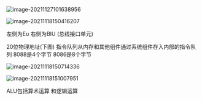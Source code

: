 ![image-20211127101638956](C:\Users\LetengZzz\AppData\Roaming\Typora\typora-user-images\image-20211127101638956.png)

![image-20211118150416207](C:\Users\LetengZzz\AppData\Roaming\Typora\typora-user-images\image-20211118150416207.png)

左侧为Eu 右侧为BIU (总线接口单元)

20位物理地址(下图) 指令队列从内存和其他组件通过系统组件存入内部的指令队列 8088是4个字节 8086是8个字节

![image-20211118150714336](C:\Users\LetengZzz\AppData\Roaming\Typora\typora-user-images\image-20211118150714336.png)

![image-20211118151007951](C:\Users\LetengZzz\AppData\Roaming\Typora\typora-user-images\image-20211118151007951.png)

ALU包括算术运算 和逻辑运算

